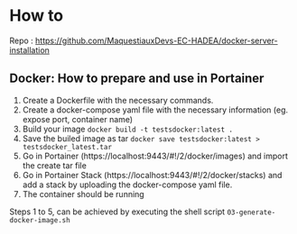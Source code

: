 # How to

Repo : https://github.com/MaquestiauxDevs-EC-HADEA/docker-server-installation

## Docker: How to prepare and use in Portainer

1. Create a Dockerfile with the necessary commands.
2. Create a docker-compose yaml file with the necessary information (eg. expose port, container name)
3. Build your image `docker build -t testsdocker:latest .`
4. Save the builed image as tar `docker save testsdocker:latest > testsdocker_latest.tar`
5. Go in Portainer (https://localhost:9443/#!/2/docker/images) and import the create tar file
6. Go in Portainer Stack (https://localhost:9443/#!/2/docker/stacks) and add a stack by uploading the docker-compose yaml file.
7. The container should be running

Steps 1 to 5, can be achieved by executing the shell script `03-generate-docker-image.sh`
